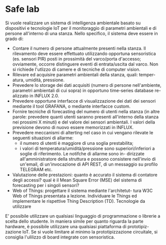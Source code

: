 # Safe lab
Si vuole realizzare un sistema di intelligenza ambientale basato su dispositivi e tecnologie IoT per il monitoraggio di parametri ambientali e di persone all'interno di una stanza. Nello specifico, il sistema deve essere in grado di:
* Contare il numero di persone attualmente presenti nella stanza. Il rilevamento deve essere effettuato utilizzando opportuna sensoristica (es.
sensori PIR) posti in prossimità del varco/porta d'accesso; ovviamente,
occorre distinguere eventi di entrata/uscita dal varco. Non si richiede
l'utlizzo di camere e di tecniche di computer vision.
* Rilevare ed acquisire parametri ambientali della stanza, quali: temper-
atura, umidità, pressione.
* Prevedere lo storage dei dati acquisiti (numero di persone nell'ambiente,
parametri ambientali di cui sopra) in opportuno time-series database re-
alizzato in INFLUX 2.0.
* Prevedere opportune interfacce di visualizzazione dei dati dei sensori
mediante il tool GRAFANA, o mediante interfacce custom.
* Fornire tecniche di forecasting del numero di utenti nella stanza (in
altre parole: prevedere quanti utenti saranno presenti all'interno della
stanza nei prossimi X minuti) e del valore dei sensori ambientali. I valori
della previsione devono di nuovo essere memorizzati in INFLUX.
* Prevedere meccanismi di alterting nel caso in cui vengano rilevate le
seguenti situazioni di allarme: 
  * il numero di utenti è maggiore di una
soglia prestabilita;
  * i valori di temperatura/umidità/pressione sono
superiori/inferiori a soglie di riferimento. Le notifche di allarme sono in-
dirizzate all'amministratore della struttura e possono consistere nell'invio
di un'email, di un'invocazione di API REST, di un messaggio su profilo
TELEGRAM etc.
* Valutazione delle prestazioni: quanto è accurato il sistema
di contatore degli accessi? qual è il Mean Square Error (MSE) del sistema
di forecasting per i singoli sensori?
* Web of Things: progettare il sistema mediante l'architetut-
tura W3C Web of Things presentata a lezione. Individuare le Things ed
implementare le rispettive Thing Description (TD).
Tecnologie da utilizzare

E' possibile utilizzare un qualsiasi linguaggio di programmazione o
librerie a scelta dello studente. In maniera simile per quanto riguarda la
parte hardware, è possibile utilizzare una qualsiasi piattaforma di prototipiz-
zazione IoT. Se si vuole limitare al minimo la prototipizzazione circuitale, si
consiglia l'ulilizzo di board integrate con sensoristica.
